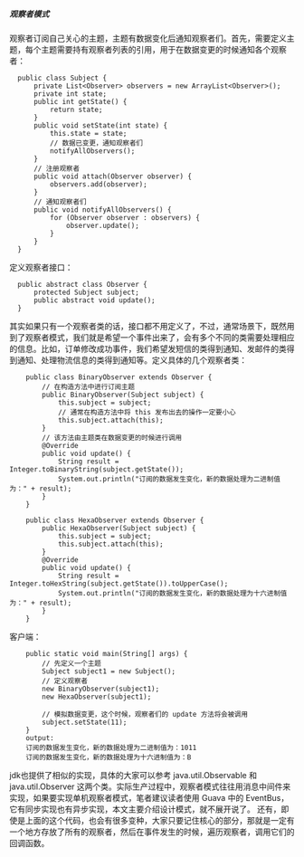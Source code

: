 ##### 观察者模式
观察者订阅自己关心的主题，主题有数据变化后通知观察者们。首先，需要定义主题，每个主题需要持有观察者列表的引用，用于在数据变更的时候通知各个观察者：

      public class Subject {
          private List<Observer> observers = new ArrayList<Observer>();
          private int state;
          public int getState() {
              return state;
          }
          public void setState(int state) {
              this.state = state;
              // 数据已变更，通知观察者们
              notifyAllObservers();
          }
          // 注册观察者
          public void attach(Observer observer) {
              observers.add(observer);
          }
          // 通知观察者们
          public void notifyAllObservers() {
              for (Observer observer : observers) {
                  observer.update();
              }
          }
      }
定义观察者接口：

      public abstract class Observer {
          protected Subject subject;
          public abstract void update();
      }
其实如果只有一个观察者类的话，接口都不用定义了，不过，通常场景下，既然用到了观察者模式，我们就是希望一个事件出来了，会有多个不同的类需要处理相应的信息。比如，订单修改成功事件，我们希望发短信的类得到通知、发邮件的类得到通知、处理物流信息的类得到通知等。定义具体的几个观察者类：

        public class BinaryObserver extends Observer {
            // 在构造方法中进行订阅主题
            public BinaryObserver(Subject subject) {
                this.subject = subject;
                // 通常在构造方法中将 this 发布出去的操作一定要小心
                this.subject.attach(this);
            }
            // 该方法由主题类在数据变更的时候进行调用
            @Override
            public void update() {
                String result = Integer.toBinaryString(subject.getState());
                System.out.println("订阅的数据发生变化，新的数据处理为二进制值为：" + result);
            }
        }

        public class HexaObserver extends Observer {
            public HexaObserver(Subject subject) {
                this.subject = subject;
                this.subject.attach(this);
            }
            @Override
            public void update() {
                String result = Integer.toHexString(subject.getState()).toUpperCase();
                System.out.println("订阅的数据发生变化，新的数据处理为十六进制值为：" + result);
            }
        }
客户端：

        public static void main(String[] args) {
            // 先定义一个主题
            Subject subject1 = new Subject();
            // 定义观察者
            new BinaryObserver(subject1);
            new HexaObserver(subject1);

            // 模拟数据变更，这个时候，观察者们的 update 方法将会被调用
            subject.setState(11);
        }
        output:
        订阅的数据发生变化，新的数据处理为二进制值为：1011
        订阅的数据发生变化，新的数据处理为十六进制值为：B
jdk也提供了相似的实现，具体的大家可以参考 java.util.Observable 和 java.util.Observer 这两个类。实际生产过程中，观察者模式往往用消息中间件来实现，如果要实现单机观察者模式，笔者建议读者使用 Guava 中的 EventBus，它有同步实现也有异步实现，本文主要介绍设计模式，就不展开说了。
还有，即使是上面的这个代码，也会有很多变种，大家只要记住核心的部分，那就是一定有一个地方存放了所有的观察者，然后在事件发生的时候，遍历观察者，调用它们的回调函数。
